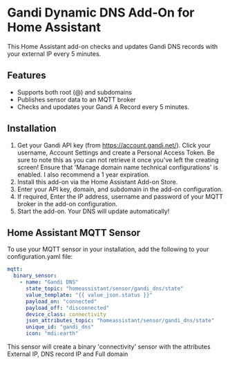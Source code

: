 # Gandi Dynamic DNS Add-On for Home Assistant

This Home Assistant add-on checks and updates Gandi DNS records with your external IP every 5 minutes.

## Features
- Supports both root (@) and subdomains
- Publishes sensor data to an MQTT broker
- Checks and upodates your Gandi A Record every 5 minutes. 

## Installation
1. Get your Gandi API key (from https://account.gandi.net/). Click your username, Account Settings and create a Personal Access Token. Be sure to note this as you can not retrieve it once you've left the creating screen! Ensure that 'Manage domain name technical configurations' is enabled. I also recommend a 1 year expiration. 
2. Install this add-on via the Home Assistant Add-on Store.
3. Enter your API key, domain, and subdomain in the add-on configuration.
4. If required, Enter the IP address, username and password of your MQTT broker in the add-on configuration.
5. Start the add-on. Your DNS will update automatically!

## Home Assistant MQTT Sensor

To use your MQTT sensor in your installation, add the following to your configuration.yaml file: 

```yaml
mqtt:
  binary_sensor:
    - name: "Gandi DNS"
      state_topic: "homeassistant/sensor/gandi_dns/state"
      value_template: "{{ value_json.status }}"
      payload_on: "connected"
      payload_off: "disconnected"
      device_class: connectivity
      json_attributes_topic: "homeassistant/sensor/gandi_dns/state"
      unique_id: "gandi_dns"
      icon: "mdi:earth"
```

This sensor will create a binary 'connectivity' sensor with the attributes External IP, DNS record IP and Full domain 
